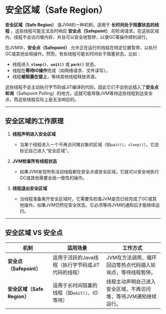 # 安全区域（Safe Region）


**安全区域（Safe Region）** 是JVM的一种机制，适用于 **长时间处于阻塞状态的线程** ，这些线程可能无法及时响应 **安全点（Safepoint）** 的轮询请求。在这些区域内，线程不会访问堆内存，并且可以安全地暂停，以便GC等操作顺利进行。

在JVM中，**安全点（Safepoint）** 允许正在运行的线程在特定位置暂停，以执行GC或其他全局操作。然而，有些线程可能长时间处于阻塞状态，比如：
- 线程进入 **`sleep()`**、**`wait()`** 或 **`park()`** 状态。
- 线程在**等待IO操作**完成（如网络请求、文件读写）。
- 线程**被阻塞在锁上**，等待其他线程释放资源。

这些线程不会主动执行字节码或JIT编译的代码，因此它们不会到达插入了**安全点轮询**（Safepoint Polling）的地方。这就可能导致JVM等待这些线程到达安全点，而这些线程实际上是无法响应的。

---

## **安全区域的工作原理**
1. **线程声明进入安全区域**  
   - 当某个线程进入一个不再访问堆对象的区域（如`wait()`、`sleep()`），它会标记自己进入“安全区域”。
  
2. **JVM检查所有线程状态**  
   - 如果JVM发现所有活动线程都在安全点或安全区域，它就可以安全地执行GC或其他需要全局一致性的操作。

3. **线程退出安全区域**  
   - 当线程准备离开安全区域时，它需要先检查JVM是否已经完成了GC或其他操作。如果JVM仍然在安全状态，它必须等待JVM的通知后才能继续运行。

---

## **安全区域 VS 安全点**
| 机制         | 适用场景 | 工作方式 |
|-------------|---------|---------|
| **安全点（Safepoint）** | 适用于活跃的Java线程（执行字节码或JIT代码的线程） | JVM在方法调用、循环回边等热点代码插入轮询点，等待线程暂停。 |
| **安全区域（Safe Region）** | 适用于长时间阻塞的线程（如`wait()`、IO等待） | 线程主动声明自己进入安全区域，不再访问堆，等待JVM通知继续运行。 |

